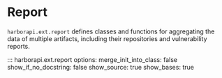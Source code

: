 # Report

`harborapi.ext.report` defines classes and functions for aggregating the data of multiple artifacts, including their repositories and vulnerability reports.

::: harborapi.ext.report
    options:
        merge_init_into_class: false
        show_if_no_docstring: false
        show_source: true
        show_bases: true
        <!-- members:
            - __init__ -->
